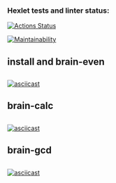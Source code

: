### Hexlet tests and linter status:
[![Actions Status](https://github.com/zapupenec/frontend-project-44/workflows/hexlet-check/badge.svg)](https://github.com/zapupenec/frontend-project-44/actions)

[![Maintainability](https://api.codeclimate.com/v1/badges/6fef848567a94d393531/maintainability)](https://codeclimate.com/github/zapupenec/frontend-project-44/maintainability)
## install and brain-even<h2>

[![asciicast](https://asciinema.org/a/Ghol8HZxqJHO2B36pbkebKapx.svg)](https://asciinema.org/a/Ghol8HZxqJHO2B36pbkebKapx)
## brain-calc<h2>

[![asciicast](https://asciinema.org/a/qLVxSF9IVx24i8wmvXrikZg8t.svg)](https://asciinema.org/a/qLVxSF9IVx24i8wmvXrikZg8t)
## brain-gcd<h2>

[![asciicast](https://asciinema.org/a/LzAQbhgUzRk3qDootd1IlPSpP.svg)](https://asciinema.org/a/LzAQbhgUzRk3qDootd1IlPSpP)